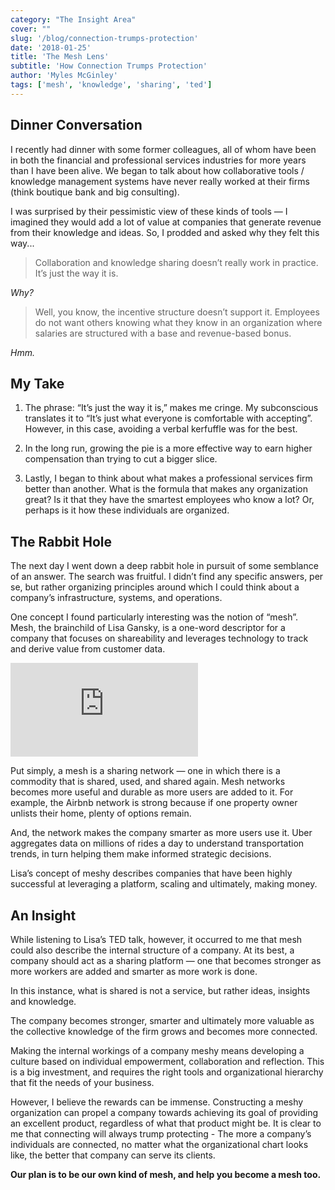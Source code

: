 ```yaml
---
category: "The Insight Area"
cover: ""
slug: '/blog/connection-trumps-protection'
date: '2018-01-25'
title: 'The Mesh Lens'
subtitle: 'How Connection Trumps Protection'
author: 'Myles McGinley'
tags: ['mesh', 'knowledge', 'sharing', 'ted']
---
```


## Dinner Conversation

I recently had dinner with some former colleagues, all of whom have been in both the financial and professional services industries for more years than I have been alive. We began to talk about how collaborative tools / knowledge management systems have never really worked at their firms (think boutique bank and big consulting).

I was surprised by their pessimistic view of these kinds of tools — I imagined they would add a lot of value at companies that generate revenue from their knowledge and ideas.
So, I prodded and asked why they felt this way...

> Collaboration and knowledge sharing doesn’t really work in practice. It’s just the way it is.

_Why?_

> Well, you know, the incentive structure doesn’t support it. Employees do not want others knowing what they know in an organization where salaries are structured with a base and revenue-based bonus.

_Hmm._

## My Take

1. The phrase: “It’s just the way it is,” makes me cringe. My subconscious translates it to “It’s just what everyone is comfortable with accepting”. However, in this case, avoiding a verbal kerfuffle was for the best.

2. In the long run, growing the pie is a more effective way to earn higher compensation than trying to cut a bigger slice.

3. Lastly, I began to think about what makes a professional services firm better than another. What is the formula that makes any organization great? Is it that they have the smartest employees who know a lot? Or, perhaps is it how these individuals are organized.

## The Rabbit Hole

The next day I went down a deep rabbit hole in pursuit of some semblance of an answer. The search was fruitful. I didn’t find any specific answers, per se, but rather organizing principles around which I could think about a company’s infrastructure, systems, and operations.

One concept I found particularly interesting was the notion of “mesh”. Mesh, the brainchild of Lisa Gansky, is a one-word descriptor for a company that focuses on shareability and leverages technology to track and derive value from customer data.

<div class='aspect-ratio aspect-ratio--16x9'>
  <iframe class='aspect-ratio--object' src="https://www.youtube.com/embed/IHBGLHgIWJM?rel=0&amp;showinfo=0" frameborder="0" allow="autoplay; encrypted-media" allowFullScreen></iframe>
</div>

Put simply, a mesh is a sharing network — one in which there is a commodity that is shared, used, and shared again. Mesh networks becomes more useful and durable as more users are added to it. For example, the Airbnb network is strong because if one property owner unlists their home, plenty of options remain.

And, the network makes the company smarter as more users use it. Uber aggregates data on millions of rides a day to understand transportation trends, in turn helping them make informed strategic decisions.

Lisa’s concept of meshy describes companies that have been highly successful at leveraging a platform, scaling and ultimately, making money.

## An Insight

While listening to Lisa’s TED talk, however, it occurred to me that mesh could also describe the internal structure of a company. At its best, a company should act as a sharing platform — one that becomes stronger as more workers are added and smarter as more work is done.

In this instance, what is shared is not a service, but rather ideas, insights and knowledge.

The company becomes stronger, smarter and ultimately more valuable as the collective knowledge of the firm grows and becomes more connected.

Making the internal workings of a company meshy means developing a culture based on individual empowerment, collaboration and reflection. This is a big investment, and requires the right tools and organizational hierarchy that fit the needs of your business.

However, I believe the rewards can be immense. Constructing a meshy organization can propel a company towards achieving its goal of providing an excellent product, regardless of what that product might be. It is clear to me that connecting will always trump protecting - The more a company’s individuals are connected, no matter what the organizational chart looks like, the better that company can serve its clients.

**Our plan is to be our own kind of mesh, and help you become a mesh too.**
